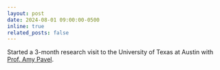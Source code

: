 ```yaml
---
layout: post
date: 2024-08-01 09:00:00-0500
inline: true
related_posts: false
---
```


Started a 3-month research visit to the University of Texas at Austin with [Prof. Amy Pavel](https://amypavel.com/).
